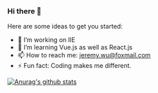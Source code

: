 ### Hi there 👋
 
Here are some ideas to get you started:

- 🔭 I’m working on IIE
- 🌱 I’m learning Vue.js as well as React.js
- 📫 How to reach me: jeremy.wu@foxmail.com
- ⚡ Fun fact: Coding makes me different.
 
[![Anurag's github stats](https://github-readme-stats.vercel.app/api?username=JeremyWu917)](https://github.com/anuraghazra/github-readme-stats)
